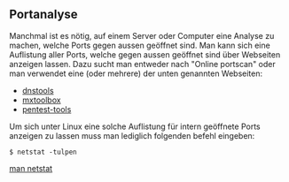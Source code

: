 ## Portanalyse
Manchmal ist es nötig, auf einem Server oder Computer eine Analyse zu machen, welche Ports gegen aussen geöffnet sind. Man kann sich eine Auflistung aller Ports, welche gegen aussen geöffnet sind über Webseiten anzeigen lassen. Dazu sucht man entweder nach "Online portscan" oder man verwendet eine (oder mehrere) der unten genannten Webseiten:
  - [dnstools](http://www.dnstools.ch/port-scanner.html)
  - [mxtoolbox](https://mxtoolbox.com/PortScan.aspx)
  - [pentest-tools](https://pentest-tools.com/network-vulnerability-scanning/tcp-port-scanner-online-nmap)

Um sich unter Linux eine solche Auflistung für intern geöffnete Ports anzeigen zu lassen muss man lediglich folgenden befehl eingeben:


```
$ netstat -tulpen
```
[man netstat](https://wiki.ubuntuusers.de/netstat/)
